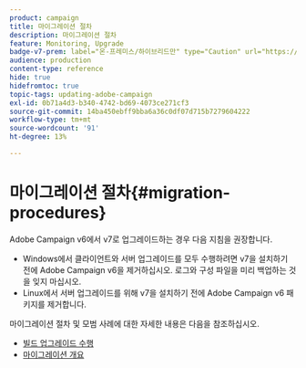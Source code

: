 ```yaml
---
product: campaign
title: 마이그레이션 절차
description: 마이그레이션 절차
feature: Monitoring, Upgrade
badge-v7-prem: label="온-프레미스/하이브리드만" type="Caution" url="https://experienceleague.adobe.com/docs/campaign-classic/using/installing-campaign-classic/architecture-and-hosting-models/hosting-models-lp/hosting-models.html?lang=ko" tooltip="온-프레미스 및 하이브리드 배포에만 적용"
audience: production
content-type: reference
hide: true
hidefromtoc: true
topic-tags: updating-adobe-campaign
exl-id: 0b71a4d3-b340-4742-bd69-4073ce271cf3
source-git-commit: 14ba450ebff9bba6a36c0df07d715b7279604222
workflow-type: tm+mt
source-wordcount: '91'
ht-degree: 13%

---
```


# 마이그레이션 절차{#migration-procedures}



Adobe Campaign v6에서 v7로 업그레이드하는 경우 다음 지침을 권장합니다.

* Windows에서 클라이언트와 서버 업그레이드를 모두 수행하려면 v7을 설치하기 전에 Adobe Campaign v6을 제거하십시오. 로그와 구성 파일을 미리 백업하는 것을 잊지 마십시오.
* Linux에서 서버 업그레이드를 위해 v7을 설치하기 전에 Adobe Campaign v6 패키지를 제거합니다.

마이그레이션 절차 및 모범 사례에 대한 자세한 내용은 다음을 참조하십시오.

* [빌드 업그레이드 수행](https://helpx.adobe.com/kr/campaign/kb/acc-build-upgrade.html)
* [마이그레이션 개요](../../migration/using/about-migration.md)
